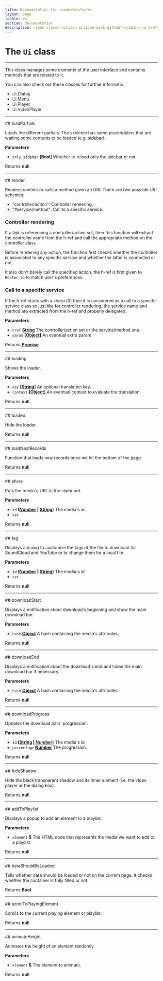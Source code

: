 ```yaml
---
title: Documentation for <code>Ui</code>
layout: page
locale: en
section: documentation
description: <span class="octicon octicon-mark-github"></span> <a href="https://github.com/daplayer/daplayer/tree/master/app/ui.js">See the app/ui.js file on GitHub</a>
---
```

# The `Ui` class
<hr>

This class manages some elements of the user interface
and contains methods that are related to it.

You can also check out these classes for further informatio:

-   Ui.Dialog
-   Ui.Menu
-   Ui.Player
-   Ui.VideoPlayer

<hr>
## loadPartials

Loads the different partials. The skeleton has some
placeholders that are waiting some contents to be
loaded (e.g. sidebar).

**Parameters**

-   `only_sidebar` **\[Bool]** Whether to reload only the
                                   sidebar or not.

Returns **null** 

<hr>
## render

Renders content or calls a method given an URI.
There are two possible URI schemes:

-   "controller/action": Controller rendering.
-   "#service/method": Call to a specific service.

### Controller rendering

If a link is referencing a controller/action set, then
this function will extract the controller name from the
h-ref and call the appropriate method on the controller
class.

Before rendering any action, the function first checks
whether the controller is associated to any specific
service and whether the latter is connected or not.

It also don't barely call the specified action; the h-ref
is first given to `Router.to` to match user's preferences.

### Call to a specific service

If the h-ref starts with a sharp (#) then it is considered
as a call to a specific service class so just like for
controller rendering, the service name and method are
extracted from the h-ref and properly delegated.

**Parameters**

-   `href` **[String](https://developer.mozilla.org/en-US/docs/Web/JavaScript/Reference/Global_Objects/String)** The controller/action set
                              or the service/method one.
-   `param` **\[[Object](https://developer.mozilla.org/en-US/docs/Web/JavaScript/Reference/Global_Objects/Object)]** An eventual extra param.

Returns **[Promise](https://developer.mozilla.org/en-US/docs/Web/JavaScript/Reference/Global_Objects/Promise)** 

<hr>
## loading

Shows the loader.

**Parameters**

-   `key` **\[[String](https://developer.mozilla.org/en-US/docs/Web/JavaScript/Reference/Global_Objects/String)]** An optional translation key.
-   `context` **\[[Object](https://developer.mozilla.org/en-US/docs/Web/JavaScript/Reference/Global_Objects/Object)]** An eventual context to evaluate
                                the translation.

Returns **null** 

<hr>
## loaded

Hide the loader.

Returns **null** 

<hr>
## loadNextRecords

Function that loads new records once we hit the bottom
of the page.

Returns **null** 

<hr>
## share

Puts the media's URL in the clipboard.

**Parameters**

-   `id` **([Number](https://developer.mozilla.org/en-US/docs/Web/JavaScript/Reference/Global_Objects/Number) \| [String](https://developer.mozilla.org/en-US/docs/Web/JavaScript/Reference/Global_Objects/String))** The media's id.
-   `set`  

Returns **null** 

<hr>
## tag

Displays a dialog to customize the tags of the file
to download for SoundCloud and YouTube or to change
them for a local file.

**Parameters**

-   `id` **([Number](https://developer.mozilla.org/en-US/docs/Web/JavaScript/Reference/Global_Objects/Number) \| [String](https://developer.mozilla.org/en-US/docs/Web/JavaScript/Reference/Global_Objects/String))** The media's id.
-   `set`  

Returns **null** 

<hr>
## downloadStart

Displays a notification about download's beginning
and show the main download bar.

**Parameters**

-   `hash` **[Object](https://developer.mozilla.org/en-US/docs/Web/JavaScript/Reference/Global_Objects/Object)** A hash containing the media's
                            attributes.

Returns **null** 

<hr>
## downloadEnd

Displays a notification about the download's end and
hides the main download bar if necessary.

**Parameters**

-   `hash` **[Object](https://developer.mozilla.org/en-US/docs/Web/JavaScript/Reference/Global_Objects/Object)** A hash containing the media's
                            attributes.

Returns **null** 

<hr>
## downloadProgress

Updates the download bars' progression.

**Parameters**

-   `id` **([String](https://developer.mozilla.org/en-US/docs/Web/JavaScript/Reference/Global_Objects/String) \| [Number](https://developer.mozilla.org/en-US/docs/Web/JavaScript/Reference/Global_Objects/Number))** The media's id.
-   `percentage` **[Number](https://developer.mozilla.org/en-US/docs/Web/JavaScript/Reference/Global_Objects/Number)** The progression.

Returns **null** 

<hr>
## hideShadow

Hide the black transparent shadow and its inner element
(i.e. the video player or the dialog box).

Returns **null** 

<hr>
## addToPlaylist

Displays a popup to add an element to a playlist.

**Parameters**

-   `element` **$** The HTML node that represents
                          the media we want to add to a
                          playlist.

Returns **null** 

<hr>
## dataShouldBeLoaded

Tells whether data should be loaded or not on the
current page. It checks whether the container is
fully filled or not.

Returns **Bool** 

<hr>
## scrollToPlayingElement

Scrolls to the current playing element or playlist.

Returns **null** 

<hr>
## animateHeight

Animates the height of an element randomly.

**Parameters**

-   `element` **$** The element to animate.

Returns **null** 
